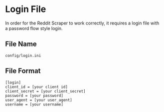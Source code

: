 # Login File

In order for the Reddit Scraper to work correctly, it requires a login file with a password flow style login.

## File Name

`config/login.ini`

## File Format

```
[login]
client_id = [your client id]
client_secret = [your client_secret]
password = [your password]
user_agent = [your user_agent]
username = [your username]
```